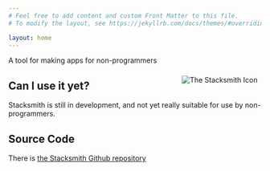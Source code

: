```yaml
---
# Feel free to add content and custom Front Matter to this file.
# To modify the layout, see https://jekyllrb.com/docs/themes/#overriding-theme-defaults

layout: home
---
```

A tool for making apps for non-programmers

<img src="/assets/stacksmith_icon.png" align="right" alt="The Stacksmith Icon" title="The Stacksmith Icon" hspace="8" vspace="8">

## Can I use it yet?

Stacksmith is still in development, and not yet really suitable for use by non-programmers.

## Source Code

There is [the Stacksmith Github repository](https://github.com/uliwitness/Stacksmith)

